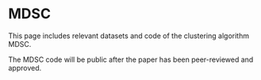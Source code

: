 # MDSC
This page includes relevant datasets and code of the clustering algorithm MDSC.

The MDSC code will be public after the paper has been peer-reviewed and approved.
